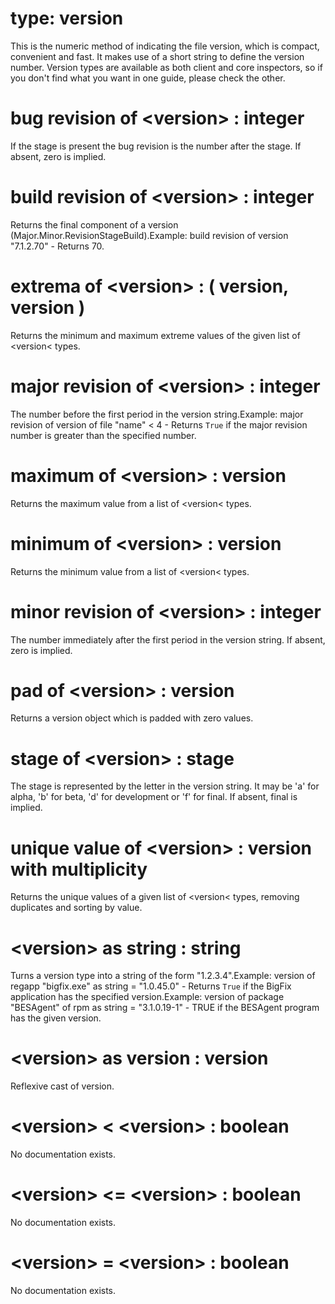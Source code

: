 # type: version

This is the numeric method of indicating the file version, which is compact, convenient and fast. It makes use of a short string to define the version number. Version types are available as both client and core inspectors, so if you don&#39;t find what you want in one guide, please check the other.

# bug revision of &lt;version&gt; : integer

If the stage is present the bug revision is the number after the stage. If absent, zero is implied.

# build revision of &lt;version&gt; : integer

Returns the final component of a version (Major.Minor.RevisionStageBuild).Example: build revision of version "7.1.2.70" - Returns 70.

# extrema of &lt;version&gt; : ( version, version )

Returns the minimum and maximum extreme values of the given list of &lt;version&lt; types.

# major revision of &lt;version&gt; : integer

The number before the first period in the version string.Example: major revision of version of file "name" &lt; 4 - Returns `True` if the major revision number is greater than the specified number.

# maximum of &lt;version&gt; : version

Returns the maximum value from a list of &lt;version&lt; types.

# minimum of &lt;version&gt; : version

Returns the minimum value from a list of &lt;version&lt; types.

# minor revision of &lt;version&gt; : integer

The number immediately after the first period in the version string. If absent, zero is implied.

# pad of &lt;version&gt; : version

Returns a version object which is padded with zero values.

# stage of &lt;version&gt; : stage

The stage is represented by the letter in the version string. It may be &#39;a&#39; for alpha, &#39;b&#39; for beta, &#39;d&#39; for development or &#39;f&#39; for final. If absent, final is implied.

# unique value of &lt;version&gt; : version with multiplicity

Returns the unique values of a given list of &lt;version&lt; types, removing duplicates and sorting by value.

# &lt;version&gt; as string : string

Turns a version type into a string of the form "1.2.3.4".Example: version of regapp "bigfix.exe" as string = "1.0.45.0" - Returns `True` if the BigFix application has the specified version.Example: version of package "BESAgent" of rpm as string = "3.1.0.19-1" - TRUE if the BESAgent program has the given version.

# &lt;version&gt; as version : version

Reflexive cast of version.

# &lt;version&gt; &lt; &lt;version&gt; : boolean

No documentation exists.

# &lt;version&gt; &lt;= &lt;version&gt; : boolean

No documentation exists.

# &lt;version&gt; = &lt;version&gt; : boolean

No documentation exists.
